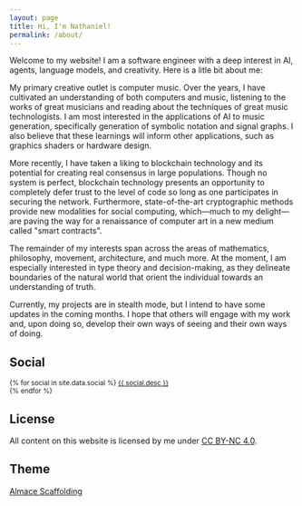 ```yaml
---
layout: page
title: Hi, I'm Nathaniel!
permalink: /about/
---
```


Welcome to my website! I am a software engineer with a deep interest in AI,
agents, language models, and creativity. Here is a litle bit about me:

My primary creative outlet is computer music. Over the years, I have cultivated
an understanding of both computers and music, listening to the works of great
musicians and reading about the techniques of great music technologists. I am
most interested in the applications of AI to music generation, specifically
generation of symbolic notation and signal graphs. I also believe that these
learnings will inform other applications, such as graphics shaders or hardware
design.

More recently, I have taken a liking to blockchain technology and its potential
for creating real consensus in large populations. Though no system is perfect,
blockchain technology presents an opportunity to completely defer trust to the
level of code so long as one participates in securing the network. Furthermore,
state-of-the-art cryptographic methods provide new modalities for social
computing, which&mdash;much to my delight&mdash;are paving the way for a
renaissance of computer art in a new medium called "smart contracts".

The remainder of my interests span across the areas of mathematics, philosophy,
movement, architecture, and much more. At the moment, I am especially
interested in type theory and decision-making, as they delineate boundaries of
the natural world that orient the individual towards an understanding of truth.

Currently, my projects are in stealth mode, but I intend to have some updates
in the coming months. I hope that others will engage with my work and, upon
doing so, develop their own ways of seeing and their own ways of doing.

## Social

<p>
  <small>
  {% for social in site.data.social %}
    <a target="_blank" href="{{ social.url }}" title="{{ social.title }}">
      <i class="fa {{ social.icon }}" style="min-width: 1.8vw"></i>
      {{ social.desc }}
    </a><br>
  {% endfor %}
  </small>
</p>

## License

<p>
  All content on this website is licensed by me under
  <a target="_blank" href="http://creativecommons.org/licenses/by-nc/4.0/">CC BY-NC 4.0</a>.
</p>

## Theme

<p>
  <a target="_blank" href="http://sparanoid.com/lab/amsf/">Almace Scaffolding</a>
</p>
